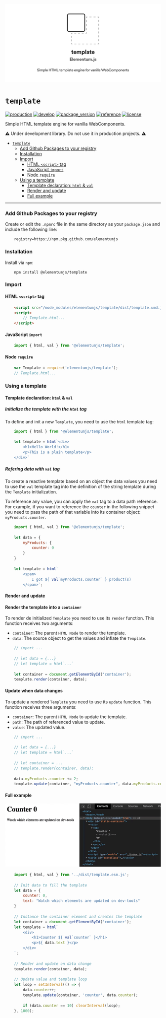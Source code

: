 ![template header][0]

# `template`

[![production](https://github.com/elementumjs/template/workflows/production/badge.svg)][1]
[![develop](https://github.com/elementumjs/template/workflows/develop/badge.svg)][2]
[![package_version](https://img.shields.io/github/package-json/v/elementumjs/template)][3]
[![reference](https://img.shields.io/badge/docs-REFERENCE-blue)][4]
[![license](https://img.shields.io/github/license/elementumjs/template)][5]

Simple HTML template engine for vanilla WebComponents.

⚠️ Under development library. Do not use it in production projects. ⚠️

- [`template`][6]
  - [Add Github Packages to your registry][7]
  - [Installation][8]
  - [Import][9]
    - [HTML `<script>` tag][10]
    - [JavaScript `import`][11]
    - [Node `require`][12]
  - [Using a template][13]
    - [Template declaration: `html` & `val`][14]
    - [Render and update][15]
    - [Full example][16]

---

### Add Github Packages to your registry

Create or edit the `.npmrc` file in the same directory as your `package.json` and include the following line:

        registry=https://npm.pkg.github.com/elementumjs

### Installation

Install via `npm`:

        npm install @elementumjs/template

### Import

#### HTML `<script>` tag

```html
    <script src="/node_modules/elementumjs/template/dist/template.umd.js"></script>
    <script>
        // Template.html...
    </script>
```

#### JavaScript `import`
  
```javascript
    import { html, val } from '@elementumjs/template';
```

#### Node `require`

```javascript
    var Template = require('elementumjs/template');
    // Template.html...
```

### Using a template

#### Template declaration: `html` & `val`

##### Initialize the template with the `html` tag

To define and init a new `Template`, you need to use the `html` template tag:

```javascript
    import { html } from '@elementumjs/template';

    let template = html`<div>
        <h1>Hello World!</h1>
        <p>This is a plain template</p>
    </div>`
```

##### Refering data with `val` tag

To create a reactive template based on an object the data values you need to use the `val` template tag into the definition of the string template during the `Template` initialization.

To reference any value, you can apply the `val` tag to a data path reference. For example, if you want to reference the `counter` in the following snippet you need to pass the path of that variable into its container object: `myProducts.counter`.

```javascript
    import { html, val } from '@elementumjs/template';

    let data = {
        myProducts: {
            counter: 0
        }
    }

    let template = html`
        <span>
            I got ${ val`myProducts.counter` } product(s)
        </span>`;
```

#### Render and update

#### Render the template into a `container`

To render de initialized `Template` you need to use its `render` function. This function receives two arguments:

- `container`: The parent `HTML Node` to render the template.
- `data`: The source object to get the values and inflate the `Template`.

```javascript
    // import ...

    // let data = {...}
    // let template = html`...`

    let container = document.getElementById('container');
    template.render(container, data);
```

#### Update when data changes

To update a rendered `Template` you need to use its `update` function. This function receives three arguments:

- `container`: The parent `HTML Node` to update the template.
- `path`: The path of referenced value to update.
- `value`: The updated value.

```javascript
    // import ...

    // let data = {...}
    // let template = html`...`

    // let container = ...
    // template.render(container, data);

    data.myProducts.counter += 2;
    template.update(container, "myProducts.counter", data.myProducts.counter);
```

#### Full example

![template demo][17]

```javascript
    import { html, val } from '../dist/template.esm.js';

    // Init data to fill the template
    let data = {
        counter: 0,
        text: "Watch which elements are updated on dev-tools"
    }

    // Instance the container element and creates the template
    let container = document.getElementById('container');
    let template = html`
        <div>
            <h1>Counter ${ val`counter` }</h1>
            <p>${ data.text }</p>
        </div>
    `;

    // Render and update on data change
    template.render(container, data);

    // Update value and template loop
    let loop = setInterval(() => {
        data.counter++;
        template.update(container, 'counter', data.counter);

        if (data.counter == 10) clearInterval(loop);
    }, 1000);
```


[0]: assets/header.png

[1]: https://github.com/elementumjs/template/actions?query=workflow%3Aproduction

[2]: https://github.com/elementumjs/template/actions?query=workflow%3Adevelop

[3]: https://github.com/elementumjs/template/packages/

[4]: REFERENCE.md

[5]: LICENSE

[6]: #template

[7]: #add-github-packages-to-your-registry

[8]: #installation

[9]: #import

[10]: #html-script-tag 

[11]: #javascript-import 

[12]: #node-require 

[13]: #using-a-template

[14]: #template-declaration-html-&-val

[15]: #render-and-update

[16]: #full-example

[17]: assets/demo.gif